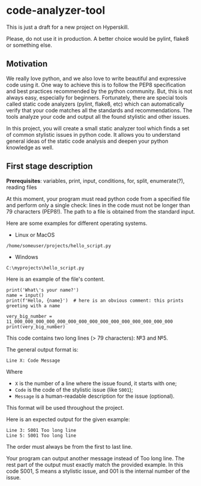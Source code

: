 # code-analyzer-tool
This is just a draft for a new project on Hyperskill.

Please, do not use it in production. A better choice would be pylint, flake8 or something else.

## Motivation

We really love python, and we also love to write beautiful and expressive code using it. 
One way to achieve this is to follow the PEP8 specification and best practices recommended by the python community. 
But, this is not always easy, especially for beginners. 
Fortunately, there are special tools called static code analyzers (pylint, flake8, etc) which can automatically verify 
that your code matches all the standards and recommendations. 
The tools analyze your code and output all the found stylistic and other issues.

In this project, you will create a small static analyzer tool which finds a set of common stylistic issues in python code. It allows you to understand general ideas of the static code analysis and deepen your python knowledge as well.

## First stage description

**Prerequisites**: variables, print, input, conditions, for, split, enumerate(?), reading files

At this moment, your program must read python code from a specified file and perform only a single check: 
lines in the code must not be longer than 79 characters (PEP8!). 
The path to a file is obtained from the standard input.

Here are some examples for different operating systems.
- Linux or MacOS
```
/home/someuser/projects/hello_script.py
```
- Windows
```
C:\myprojects\hello_script.py
```

Here is an example of the file's content.
```
print('What\'s your name?')
name = input()
print(f'Hello, {name}')  # here is an obvious comment: this prints greeting with a name

very_big_number = 11_000_000_000_000_000_000_000_000_000_000_000_000_000_000_000
print(very_big_number)
```

This code contains two long lines (> 79 characters): №3 and №5.

The general output format is:
```
Line X: Code Message 
```
Where 
- `X` is the number of a line where the issue found, it starts with one;
- `Code` is the code of the stylistic issue (like `S001`);
- `Message` is a human-readable description for the issue (optional).

This format will be used throughout the project.

Here is an expected output for the given example:
```
Line 3: S001 Too long line
Line 5: S001 Too long line
```
The order must always be from the first to last line.

Your program can output another message instead of Too long line. 
The rest part of the output must exactly match the provided example. 
In this code S001, S means a stylistic issue, and 001 is the internal number of the issue.
